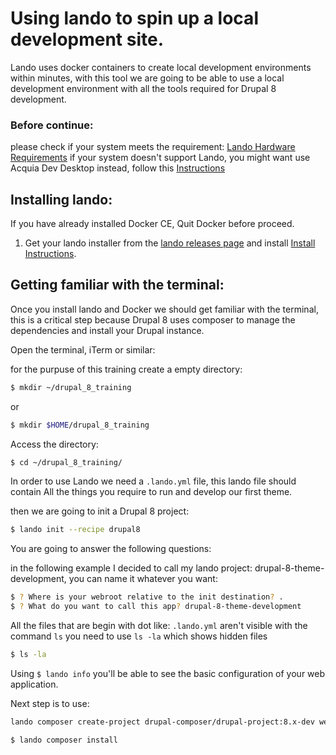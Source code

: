 # Using lando to spin up a local development site.

Lando uses docker containers to create local development environments within minutes, with this tool we are going to be able to use a local development environment with all the tools required for Drupal 8 development.

### Before continue:

please check if your system meets the requirement: [Lando Hardware Requirements](https://docs.devwithlando.io/installation/system-requirements.html) if your system doesn't support Lando, you might want use Acquia Dev Desktop instead, follow this [Instructions](https://docs.google.com/document/d/1KflNYF_HaTsbwQc0SEaeTBwNvvNm26Qxay2pAR17vwE/edit)

## Installing lando:

If you have already installed Docker CE, Quit Docker before proceed.

  1. Get your lando installer from the [lando releases page](https://github.com/lando/lando/releases) and install [Install Instructions](https://docs.devwithlando.io/installation/installing.html).
  
## Getting familiar with the terminal:

Once you install lando and Docker we should get familiar with the terminal, this is a critical step because Drupal 8 uses composer to manage the dependencies and install your Drupal instance.

Open the terminal, iTerm or similar:

for the purpuse of this training create a empty directory:

```bash
$ mkdir ~/drupal_8_training 
```
or
```bash
$ mkdir $HOME/drupal_8_training
```

Access the directory:

```bash
$ cd ~/drupal_8_training/
```

In order to use Lando we need a `.lando.yml` file, this lando file should contain All the things you require to run and develop our first theme.

then we are going to init a Drupal 8 project:

```bash
$ lando init --recipe drupal8
```
You are going to answer the following questions:

in the following example I decided to call my lando project: drupal-8-theme-development, you can name it whatever you want:

```bash
$ ? Where is your webroot relative to the init destination? .
$ ? What do you want to call this app? drupal-8-theme-development
```

All the files that are begin with dot like: `.lando.yml` aren't visible with the command `ls`
you need to use `ls -la` which shows hidden files

```bash
$ ls -la
```

Using `$ lando info` you'll be able to see the basic configuration of your web application.

Next step is to use:

```bash
lando composer create-project drupal-composer/drupal-project:8.x-dev webroot --stability dev --no-interaction
```

```bash
$ lando composer install
```






  
  
  